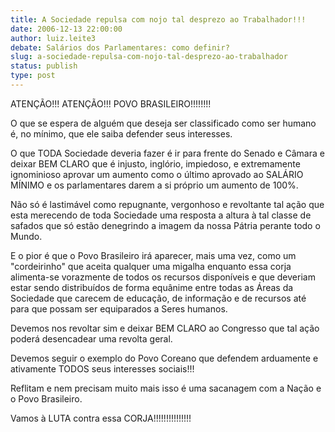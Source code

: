```yaml
---
title: A Sociedade repulsa com nojo tal desprezo ao Trabalhador!!!
date: 2006-12-13 22:00:00
author: luiz.leite3
debate: Salários dos Parlamentares: como definir?
slug: a-sociedade-repulsa-com-nojo-tal-desprezo-ao-trabalhador
status: publish 
type: post
---
```


ATENÇÃO!!! ATENÇÃO!!! POVO BRASILEIRO!!!!!!!!  

O que se espera de alguém que deseja ser classificado como ser humano é, no mínimo, que ele saiba defender seus interesses.  

O que TODA Sociedade deveria fazer é ir para frente do Senado e Câmara e deixar BEM CLARO que é injusto, inglório, impiedoso, e extremamente ignominioso aprovar um aumento como o último aprovado ao SALÁRIO MÍNIMO e os parlamentares darem a si próprio um aumento de 100%.  

Não só é lastimável como repugnante, vergonhoso e revoltante tal ação que esta merecendo de toda Sociedade uma resposta a altura à tal classe de safados que só estão denegrindo a imagem da nossa Pátria perante todo o Mundo.  

E o pior é que o Povo Brasileiro irá aparecer, mais uma vez, como um "cordeirinho" que aceita qualquer uma migalha enquanto essa corja alimenta-se vorazmente de todos os recursos disponíveis e que deveriam estar sendo distribuídos de forma equânime entre todas as Áreas da Sociedade que carecem de educação, de informação e de recursos até para que possam ser equiparados a Seres humanos.  

Devemos nos revoltar sim e deixar BEM CLARO ao Congresso que tal ação poderá desencadear uma revolta geral.  

Devemos seguir o exemplo do Povo Coreano que defendem arduamente e ativamente TODOS seus interesses sociais!!!  

Reflitam e nem precisam muito mais isso é uma sacanagem com a Nação e o Povo Brasileiro.   

  

Vamos à LUTA contra essa CORJA!!!!!!!!!!!!!!!
